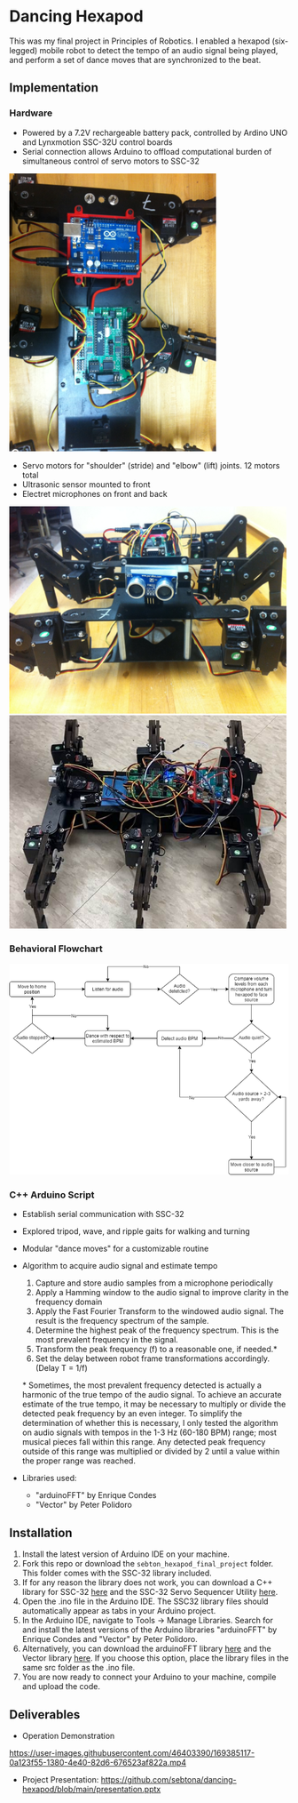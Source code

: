 # Dancing Hexapod
This was my final project in Principles of Robotics. I enabled a hexapod (six-legged) mobile robot to detect the tempo of an audio signal being played, and perform a set of dance moves that are synchronized to the beat.

## Implementation
### Hardware
- Powered by a 7.2V rechargeable battery pack, controlled by Ardino UNO and Lynxmotion SSC-32U control boards
- Serial connection allows Arduino to offload computational burden of simultaneous control of servo motors to SSC-32
<img src="https://github.com/sebtona/dancing-hexapod/blob/main/control_boards.jpg" alt="Control boards" height="500"/>

- Servo motors for "shoulder" (stride) and "elbow" (lift) joints. 12 motors total
- Ultrasonic sensor mounted to front
- Electret microphones on front and back

<img src="https://github.com/sebtona/dancing-hexapod/blob/main/hexapod_front.jpg" alt="Front View" width="500"/> <img src="https://github.com/sebtona/dancing-hexapod/blob/main/hexapod_top.jpg" alt="Top View" width="500"/>

### Behavioral Flowchart

![Flowchart](https://github.com/sebtona/dancing-hexapod/blob/main/flowchart.png)

### C++ Arduino Script
- Establish serial communication with SSC-32
- Explored tripod, wave, and ripple gaits for walking and turning
- Modular "dance moves" for a customizable routine
- Algorithm to acquire audio signal and estimate tempo
  1. Capture and store audio samples from a microphone periodically
  2. Apply a Hamming window to the audio signal to improve clarity in the frequency domain
  3. Apply the Fast Fourier Transform to the windowed audio signal. The result is the frequency spectrum of the sample.
  4. Determine the highest peak of the frequency spectrum. This is the most prevalent frequency in the signal.
  5. Transform the peak frequency (f) to a reasonable one, if needed.\*
  6. Set the delay between robot frame transformations accordingly. (Delay T = 1/f)
  
  \* Sometimes, the most prevalent frequency detected is actually a harmonic of the true tempo of the audio signal. To achieve an accurate estimate of the true tempo, it may be necessary to multiply or divide the detected peak frequency by an even integer. To simplify the determination of whether this is necessary, I only tested the algorithm on audio signals with tempos in the 1-3 Hz (60-180 BPM) range; most musical pieces fall within this range. Any detected peak frequency outside of this range was multiplied or divided by 2 until a value within the proper range was reached.
- Libraries used:
  - "arduinoFFT" by Enrique Condes
  - "Vector" by Peter Polidoro
  
## Installation
1. Install the latest version of Arduino IDE on your machine.
2. Fork this repo or download the `sebton_hexapod_final_project` folder. This folder comes with the SSC-32 library included.
3. If for any reason the library does not work, you can download a C++ library for SSC-32 [here](https://github.com/RobotGrrl/Arduino-SSC32) and the SSC-32 Servo Sequencer Utility [here](http://www.lynxmotion.com/p-895-free-download-ssc-32-servo-sequencer-utility-created-using-flowbotics-studio.aspx).
4. Open the .ino file in the Arduino IDE. The SSC32 library files should automatically appear as tabs in your Arduino project.
5. In the Arduino IDE, navigate to Tools -> Manage Libraries. Search for and install the latest versions of the Arduino libraries "arduinoFFT" by Enrique Condes and "Vector" by Peter Polidoro.
6. Alternatively, you can download the arduinoFFT library [here](https://www.arduino.cc/reference/en/libraries/arduinofft/) and the Vector library [here](https://www.arduino.cc/reference/en/libraries/vector/). If you choose this option, place the library files in the same src folder as the .ino file.
7. You are now ready to connect your Arduino to your machine, compile and upload the code.

## Deliverables
- Operation Demonstration

https://user-images.githubusercontent.com/46403390/169385117-0a123f55-1380-4e40-82d6-676523af822a.mp4
- Project Presentation: https://github.com/sebtona/dancing-hexapod/blob/main/presentation.pptx
